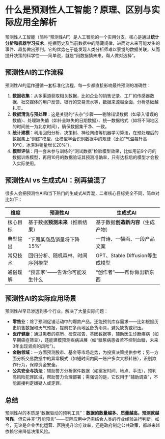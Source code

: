 # 什么是预测性人工智能？原理、区别与实际应用全解析
预测性人工智能（简称“预测性AI”）是人工智能的一个实用分支，核心是通过**统计分析和机器学习技术**，挖掘历史及当前数据中的隐藏规律，进而对未来可能发生的事件、趋势做出预判。它的优势在于能发现人类分析师难以察觉的数据关联，从而提升决策的科学性——简单说，就是“用数据猜未来，帮人做对选择”。


## 预测性AI的工作流程
预测性AI的运作遵循一套标准化流程，每一步都直接影响最终预测的准确性：
1.  **数据收集**：从多渠道获取相关数据，比如企业的销售记录、工厂的传感器数据、社交媒体的用户反馈、银行的交易流水等，数据来源越全面，分析基础越扎实。
2.  **数据清洗与预处理**：这是关键的“去杂”步骤——剔除错误数据（如录入错误的数值）、处理缺失值（如补全缺失的日期数据）、统一数据格式（如将不同地区的时间统一为北京时间），确保数据集干净、一致。
3.  **统计建模**：利用回归分析、决策树、神经网络等机器学习算法，在预处理后的数据集上“训练”模型，让模型学会识别数据中的规律（比如“气温每升高10℃，冰淇淋销量增长20%”）。
4.  **模型评估**：用一套未参与训练的“测试数据”检验模型效果，比如用前9个月的数据训练模型，再用10月的数据验证其预测准确率，只有达标后的模型才会投入实际使用。


## 预测性AI vs 生成式AI：别再搞混了
很多人会把预测性AI和当下热门的生成式AI弄混，二者核心目标完全不同，简单对比如下：

| 维度         | 预测性AI                          | 生成式AI                          |
|--------------|-----------------------------------|-----------------------------------|
| 核心目标     | 基于数据**预测未来**（推断结果）  | 基于数据**创造新内容**（生成产物）|
| 典型输出     | “下周某商品销量将下降15%”         | 一首诗、一幅画、一段产品文案      |
| 常见技术     | 回归分析、随机森林、时间序列模型  | GPT、Stable Diffusion等生成模型   |
| 通俗理解     | “预言家”——告诉你可能发生什么      | “创作者”——帮你做出新东西          |


## 预测性AI的实际应用场景
预测性AI早已渗透到多个行业，解决了大量实际问题：
-  **零售业**：除了预测促销活动中的爆款产品，还能预判库存需求——比如根据历史销售数据和天气预报，提前在多雨地区备货雨具，避免缺货或积压。
-  **医疗健康**：通过患者的病历、检查报告、基因数据等，辅助医生诊断疾病（如早期癌症筛查），还能建模预测疾病进展（如“糖尿病患者若不控制血糖，未来3年出现肾病的风险”）。
-  **金融领域**：一方面预测股市、基金等市场走势，为投资决策提供参考；另一方面分析交易数据中的异常模式（如短时间内同一账户多次大额转账），识别欺诈行为，保障资金安全。
-  **公共安全与执法**：辅助警方分析案件数据（如案发时间、地点、手法），预判高风险犯罪区域，帮助警力合理部署；需强调的是，它仅用于“辅助调查”，不能直接判定嫌疑人或定罪。


## 总结
预测性AI的本质是“数据驱动的预判工具”：**数据的数量越多、质量越高，预测就越可靠**，但它并非“万能预言”——实际应用中仍需结合人类的行业经验进行判断。如今，无论是企业优化运营、医院提升诊疗效率，还是政府制定公共政策，都越来越依赖它来降低决策风险。